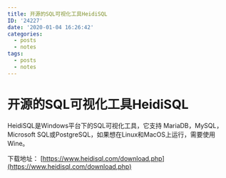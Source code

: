 ```yaml
---
title: 开源的SQL可视化工具HeidiSQL
ID: '24227'
date: '2020-01-04 16:26:42'
categories:
  - posts
  - notes
tags:
  - posts
  - notes
---
```


# 开源的SQL可视化工具HeidiSQL

HeidiSQL是Windows平台下的SQL可视化工具，它支持 MariaDB，MySQL，Microsoft SQL或PostgreSQL，如果想在Linux和MacOS上运行，需要使用Wine。

下载地址： [https://www.heidisql.com/download.php](https://www.heidisql.com/download.php)
 
 
 
 
 
 
 
 
 
 
 
 
 
 
 
 
 
 
 
 
 
